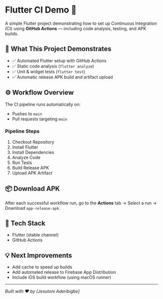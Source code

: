 # Flutter CI Demo 🚀

A simple Flutter project demonstrating how to set up Continuous Integration (CI) using **GitHub Actions** — including code analysis, testing, and APK builds.

## 🧠 What This Project Demonstrates
- ✅ Automated Flutter setup with GitHub Actions  
- ✅ Static code analysis (`flutter analyze`)  
- ✅ Unit & widget tests (`flutter test`)  
- ✅ Automatic release APK build and artifact upload  

## ⚙️ Workflow Overview
The CI pipeline runs automatically on:
- Pushes to `main`
- Pull requests targeting `main`

### Pipeline Steps
1. Checkout Repository  
2. Install Flutter  
3. Install Dependencies  
4. Analyze Code  
5. Run Tests  
6. Build Release APK  
7. Upload APK Artifact  

## 📦 Download APK
After each successful workflow run, go to the **Actions** tab → Select a run → Download `app-release-apk`.

## 🧰 Tech Stack
- Flutter (stable channel)
- GitHub Actions

## 💡 Next Improvements
- Add cache to speed up builds  
- Add automated release to Firebase App Distribution  
- Include iOS build workflow (using macOS runner)

---

*Built with ❤️ by [Jesutoni Aderibigbe]*